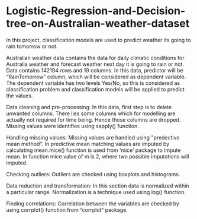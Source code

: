 # Logistic-Regression-and-Decision-tree-on-Australian-weather-dataset
In this project, classification models are used to predict weather its going to rain tomorrow or not.


Australian weather data contains the data for daily climatic conditions for Australia weather and forecast weather next day it is going to rain or not. Data contains 142194 rows and 19 columns. In this data, predictor will be “RainTomorrow” column, which will be considered as dependent variable. The dependent variable has two levels Yes/No, so this is considered as classification problem and classification models will be applied to predict the values.

Data cleaning and pre-processing: In this data, first step is to delete unwanted columns. There lies some columns which for modelling are actually not required for time 
being. Hence those columns are dropped. Missing values were identifies using sapply() function.

Handling missing values: Missing values are handled using "predective mean method". In predictive mean matching values are imputed by calculating mean.mice() function is used from ‘mice’ package to impute mean. In function mice value of m is 2, where two possible imputations will imputed.

Checking outliers: Outliers are checked using boxplots and histograms.

Data reduction and transformation: In this section data is normalized within a particular range. Normalization is a technique used using log() function.

Finding correlations: Correlation between the variables are checked by using corrplot() function from “corrplot” package.


